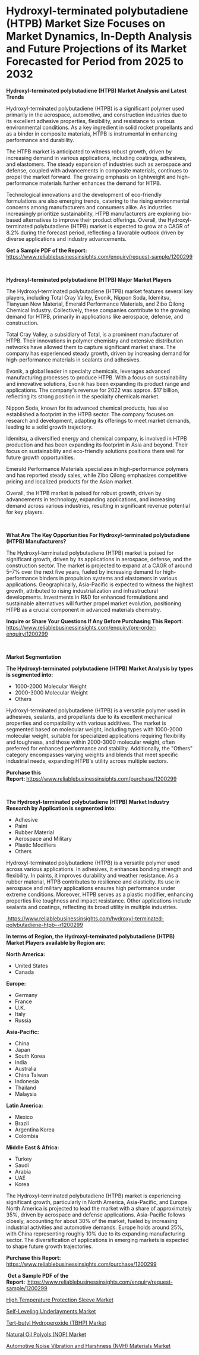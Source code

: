 <p><h1>Hydroxyl-terminated polybutadiene (HTPB) Market Size Focuses on Market Dynamics, In-Depth Analysis and Future Projections of its Market Forecasted for Period from 2025 to 2032</h1></p><p><strong>Hydroxyl-terminated polybutadiene (HTPB) Market Analysis and Latest Trends</strong></p>
<p><p>Hydroxyl-terminated polybutadiene (HTPB) is a significant polymer used primarily in the aerospace, automotive, and construction industries due to its excellent adhesive properties, flexibility, and resistance to various environmental conditions. As a key ingredient in solid rocket propellants and as a binder in composite materials, HTPB is instrumental in enhancing performance and durability.</p><p>The HTPB market is anticipated to witness robust growth, driven by increasing demand in various applications, including coatings, adhesives, and elastomers. The steady expansion of industries such as aerospace and defense, coupled with advancements in composite materials, continues to propel the market forward. The growing emphasis on lightweight and high-performance materials further enhances the demand for HTPB. </p><p>Technological innovations and the development of eco-friendly formulations are also emerging trends, catering to the rising environmental concerns among manufacturers and consumers alike. As industries increasingly prioritize sustainability, HTPB manufacturers are exploring bio-based alternatives to improve their product offerings. Overall, the Hydroxyl-terminated polybutadiene (HTPB) market is expected to grow at a CAGR of 8.2% during the forecast period, reflecting a favorable outlook driven by diverse applications and industry advancements.</p></p>
<p><strong>Get a Sample PDF of the Report:&nbsp;</strong> <a href="https://www.reliablebusinessinsights.com/enquiry/request-sample/1200299?utm_campaign=62&utm_medium=2&utm_source=Github&utm_content=ia&utm_term=01022025&utm_id=hydroxyl-terminated-polybutadiene-htpb">https://www.reliablebusinessinsights.com/enquiry/request-sample/1200299</a></p>
<p>&nbsp;</p>
<p><strong>Hydroxyl-terminated polybutadiene (HTPB) Major Market Players</strong></p>
<p><p>The Hydroxyl-terminated polybutadiene (HTPB) market features several key players, including Total Cray Valley, Evonik, Nippon Soda, Idemitsu, Tianyuan New Material, Emerald Performance Materials, and Zibo Qilong Chemical Industry. Collectively, these companies contribute to the growing demand for HTPB, primarily in applications like aerospace, defense, and construction.</p><p>Total Cray Valley, a subsidiary of Total, is a prominent manufacturer of HTPB. Their innovations in polymer chemistry and extensive distribution networks have allowed them to capture significant market share. The company has experienced steady growth, driven by increasing demand for high-performance materials in sealants and adhesives.</p><p>Evonik, a global leader in specialty chemicals, leverages advanced manufacturing processes to produce HTPB. With a focus on sustainability and innovative solutions, Evonik has been expanding its product range and applications. The company's revenue for 2022 was approx. $17 billion, reflecting its strong position in the specialty chemicals market.</p><p>Nippon Soda, known for its advanced chemical products, has also established a footprint in the HTPB sector. The company focuses on research and development, adapting its offerings to meet market demands, leading to a solid growth trajectory.</p><p>Idemitsu, a diversified energy and chemical company, is involved in HTPB production and has been expanding its footprint in Asia and beyond. Their focus on sustainability and eco-friendly solutions positions them well for future growth opportunities.</p><p>Emerald Performance Materials specializes in high-performance polymers and has reported steady sales, while Zibo Qilong emphasizes competitive pricing and localized products for the Asian market.</p><p>Overall, the HTPB market is poised for robust growth, driven by advancements in technology, expanding applications, and increasing demand across various industries, resulting in significant revenue potential for key players.</p></p>
<p>&nbsp;</p>
<p><strong>What Are The Key Opportunities For Hydroxyl-terminated polybutadiene (HTPB) Manufacturers?</strong></p>
<p><p>The Hydroxyl-terminated polybutadiene (HTPB) market is poised for significant growth, driven by its applications in aerospace, defense, and the construction sector. The market is projected to expand at a CAGR of around 5–7% over the next five years, fueled by increasing demand for high-performance binders in propulsion systems and elastomers in various applications. Geographically, Asia-Pacific is expected to witness the highest growth, attributed to rising industrialization and infrastructural developments. Investments in R&D for enhanced formulations and sustainable alternatives will further propel market evolution, positioning HTPB as a crucial component in advanced materials chemistry.</p></p>
<p><strong>Inquire or Share Your Questions If Any Before Purchasing This Report:</strong> <a href="https://www.reliablebusinessinsights.com/enquiry/pre-order-enquiry/1200299?utm_campaign=62&utm_medium=2&utm_source=Github&utm_content=ia&utm_term=01022025&utm_id=hydroxyl-terminated-polybutadiene-htpb">https://www.reliablebusinessinsights.com/enquiry/pre-order-enquiry/1200299</a></p>
<p>&nbsp;</p>
<p><strong>Market Segmentation</strong></p>
<p><strong>The Hydroxyl-terminated polybutadiene (HTPB) Market Analysis by types is segmented into:</strong></p>
<p><ul><li>1000-2000 Molecular Weight</li><li>2000-3000 Molecular Weight</li><li>Others</li></ul></p>
<p><p>Hydroxyl-terminated polybutadiene (HTPB) is a versatile polymer used in adhesives, sealants, and propellants due to its excellent mechanical properties and compatibility with various additives. The market is segmented based on molecular weight, including types with 1000-2000 molecular weight, suitable for specialized applications requiring flexibility and toughness, and those within 2000-3000 molecular weight, often preferred for enhanced performance and stability. Additionally, the "Others" category encompasses varying weights and blends that meet specific industrial needs, expanding HTPB's utility across multiple sectors.</p></p>
<p><strong>Purchase this Report:&nbsp;</strong><a href="https://www.reliablebusinessinsights.com/purchase/1200299?utm_campaign=62&utm_medium=2&utm_source=Github&utm_content=ia&utm_term=01022025&utm_id=hydroxyl-terminated-polybutadiene-htpb">https://www.reliablebusinessinsights.com/purchase/1200299</a></p>
<p>&nbsp;</p>
<p><strong>The Hydroxyl-terminated polybutadiene (HTPB) Market Industry Research by Application is segmented into:</strong></p>
<p><ul><li>Adhesive</li><li>Paint</li><li>Rubber Material</li><li>Aerospace and Military</li><li>Plastic Modifiers</li><li>Others</li></ul></p>
<p><p>Hydroxyl-terminated polybutadiene (HTPB) is a versatile polymer used across various applications. In adhesives, it enhances bonding strength and flexibility. In paints, it improves durability and weather resistance. As a rubber material, HTPB contributes to resilience and elasticity. Its use in aerospace and military applications ensures high performance under extreme conditions. Moreover, HTPB serves as a plastic modifier, enhancing properties like toughness and impact resistance. Other applications include sealants and coatings, reflecting its broad utility in multiple industries.</p></p>
<p><a href="https://www.reliablebusinessinsights.com/hydroxyl-terminated-polybutadiene-htpb--r1200299?utm_campaign=62&utm_medium=2&utm_source=Github&utm_content=ia&utm_term=01022025&utm_id=hydroxyl-terminated-polybutadiene-htpb">&nbsp;https://www.reliablebusinessinsights.com/hydroxyl-terminated-polybutadiene-htpb--r1200299</a></p>
<p><strong>In terms of Region, the Hydroxyl-terminated polybutadiene (HTPB) Market Players available by Region are:</strong></p>
<p>
    <p> <strong> North America: </strong>
        <ul>
            <li>United States</li>
            <li>Canada</li>
        </ul>
        </p> 
    <p> <strong> Europe: </strong>
        <ul>
            <li>Germany</li>
            <li>France</li>
            <li>U.K.</li>
            <li>Italy</li>
            <li>Russia</li>
        </ul>
        </p> 
    <p> <strong> Asia-Pacific: </strong>
        <ul>
            <li>China</li>
            <li>Japan</li>
            <li>South Korea</li>
            <li>India</li>
            <li>Australia</li>
            <li>China Taiwan</li>
            <li>Indonesia</li>
            <li>Thailand</li>
            <li>Malaysia</li>
        </ul>
        </p> 
    <p> <strong> Latin America: </strong>
        <ul>
            <li>Mexico</li>
            <li>Brazil</li>
            <li>Argentina Korea</li>
            <li>Colombia</li>
        </ul>
        </p> 
    <p> <strong> Middle East & Africa: </strong>
        <ul>
            <li>Turkey</li>
            <li>Saudi</li>
            <li>Arabia</li>
            <li>UAE</li>
            <li>Korea</li>
        </ul>
    </p>
    </p>
<p><p>The Hydroxyl-terminated polybutadiene (HTPB) market is experiencing significant growth, particularly in North America, Asia-Pacific, and Europe. North America is projected to lead the market with a share of approximately 35%, driven by aerospace and defense applications. Asia-Pacific follows closely, accounting for about 30% of the market, fueled by increasing industrial activities and automotive demands. Europe holds around 25%, with China representing roughly 10% due to its expanding manufacturing sector. The diversification of applications in emerging markets is expected to shape future growth trajectories.</p></p>
<p><strong>Purchase this Report: </strong><a href="https://www.reliablebusinessinsights.com/purchase/1200299?utm_campaign=62&utm_medium=2&utm_source=Github&utm_content=ia&utm_term=01022025&utm_id=hydroxyl-terminated-polybutadiene-htpb">https://www.reliablebusinessinsights.com/purchase/1200299</a></p>
<p>&nbsp;<strong>Get a Sample PDF of the Report:&nbsp;&nbsp;</strong><a href="https://www.reliablebusinessinsights.com/enquiry/request-sample/1200299?utm_campaign=62&utm_medium=2&utm_source=Github&utm_content=ia&utm_term=01022025&utm_id=hydroxyl-terminated-polybutadiene-htpb">https://www.reliablebusinessinsights.com/enquiry/request-sample/1200299</a></p>
<p><strong></strong></p>
<p><p><a href="https://github.com/paljuhubeyde/Market-Research-Report-List-1/blob/main/high-temperature-protection-sleeve-market.md?utm_campaign=62&utm_medium=2&utm_source=Github&utm_content=ia&utm_term=01022025&utm_id=hydroxyl-terminated-polybutadiene-htpb">High Temperature Protection Sleeve Market</a></p><p><a href="https://github.com/miottaredlin79/Market-Research-Report-List-1/blob/main/self-leveling-underlayments-market.md?utm_campaign=62&utm_medium=2&utm_source=Github&utm_content=ia&utm_term=01022025&utm_id=hydroxyl-terminated-polybutadiene-htpb">Self-Leveling Underlayments Market</a></p><p><a href="https://github.com/iwciasylvya/Market-Research-Report-List-1/blob/main/tert-butyl-hydroperoxide-tbhp-market.md?utm_campaign=62&utm_medium=2&utm_source=Github&utm_content=ia&utm_term=01022025&utm_id=hydroxyl-terminated-polybutadiene-htpb">Tert-butyl Hydroperoxide (TBHP) Market</a></p><p><a href="https://github.com/vilolakoreni/Market-Research-Report-List-1/blob/main/natural-oil-polyols-nop-market.md?utm_campaign=62&utm_medium=2&utm_source=Github&utm_content=ia&utm_term=01022025&utm_id=hydroxyl-terminated-polybutadiene-htpb">Natural Oil Polyols (NOP) Market</a></p><p><a href="https://github.com/buqjavesora/Market-Research-Report-List-1/blob/main/automotive-noise-vibration-and-harshness-nvh-materials-market.md?utm_campaign=62&utm_medium=2&utm_source=Github&utm_content=ia&utm_term=01022025&utm_id=hydroxyl-terminated-polybutadiene-htpb">Automotive Noise Vibration and Harshness (NVH) Materials Market</a></p></p>